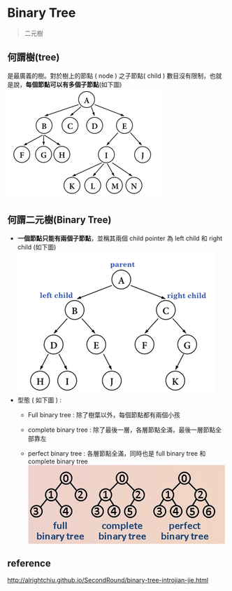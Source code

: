 # Binary Tree
>二元樹

## 何謂樹(tree)
是最廣義的樹。對於樹上的節點 ( node ) 之子節點( child ) 數目沒有限制，也就是說，**每個節點可以有多個子節點**(如下圖)
![](https://github.com/zhaoqieyu/LearningNotes/blob/master/pictures/tree.jpg?raw=true)

## 何謂二元樹(Binary Tree)
* **一個節點只能有兩個子節點**，並稱其兩個 child pointer 為 left child 和 right child (如下圖)
![](https://github.com/zhaoqieyu/LearningNotes/blob/master/pictures/binary%20tree.jpg?raw=true)
* 型態 ( 如下圖 ) :
  * Full binary tree : 除了樹葉以外，每個節點都有兩個小孩

  * complete binary tree : 除了最後一層，各層節點全滿，最後一層節點全部靠左

  * perfect binary tree : 各層節點全滿，同時也是 full binary tree 和 complete binary tree 
![](https://github.com/zhaoqieyu/LearningNotes/blob/master/pictures/binary%20tree.2.jpg?raw=true)
     
## reference
http://alrightchiu.github.io/SecondRound/binary-tree-introjian-jie.html
